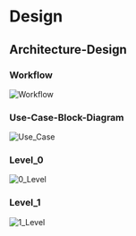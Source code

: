 # Design

##  Architecture-Design

### Workflow 
  ![Workflow](https://user-images.githubusercontent.com/102242702/160637835-0ba95cab-9e71-46fd-b086-92b5d568e65b.PNG)

### Use-Case-Block-Diagram
  ![Use_Case](https://user-images.githubusercontent.com/102242702/160637855-4262c8a9-6c6f-4984-88aa-e2a37ba6a6d2.PNG)

### Level_0
  ![0_Level](https://user-images.githubusercontent.com/102242702/160637881-506ac982-4f1e-4f34-bc5c-b03f5740f092.PNG)

### Level_1
  ![1_Level](https://user-images.githubusercontent.com/102242702/160637900-c8340877-bb29-4941-8cc5-812ffc9644f3.PNG)

